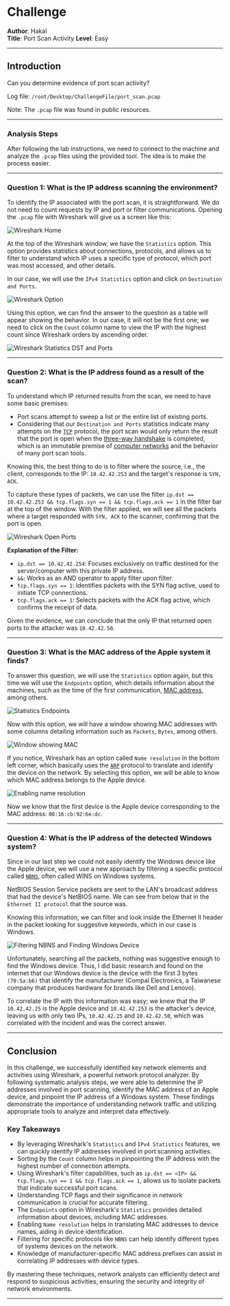 # **Challenge**

**Author**: Hakal  
**Title**: Port Scan Activity
**Level**: Easy

---

## Introduction

Can you determine evidence of port scan activity?

Log file: `/root/Desktop/ChallengeFile/port_scan.pcap`

Note: The `.pcap` file was found in public resources.

---

### Analysis Steps

After following the lab instructions, we need to connect to the machine and analyze the `.pcap` files using the provided tool. The idea is to make the process easier.

---

### Question 1: What is the IP address scanning the environment?

To identify the IP associated with the port scan, it is straightforward. We do not need to count requests by IP and port or filter communications. Opening the `.pcap` file with Wireshark will give us a screen like this:

![Wireshark Home](1.png)

At the top of the Wireshark window, we have the `Statistics` option. This option provides statistics about connections, protocols, and allows us to filter to understand which IP uses a specific type of protocol, which port was most accessed, and other details.

In our case, we will use the `IPv4 Statistics` option and click on `Destination and Ports`.

![Wireshark Option](2.png)

Using this option, we can find the answer to the question as a table will appear showing the behavior. In our case, it will not be the first one; we need to click on the `Count` column name to view the IP with the highest count since Wireshark orders by ascending order.

![Wireshark Statistics DST and Ports](3.png)

---

### Question 2: What is the IP address found as a result of the scan?

To understand which IP returned results from the scan, we need to have some basic premises:

- Port scans attempt to sweep a list or the entire list of existing ports.
- Considering that our `Destination and Ports` statistics indicate many attempts on the [`TCP`](https://en.wikipedia.org/wiki/Transmission_Control_Protocol) protocol, the port scan would only return the result that the port is open when the [three-way handshake](https://en.wikipedia.org/wiki/Handshake_(computing)#TCP_three-way_handshake) is completed, which is an immutable premise of [computer networks](https://en.wikipedia.org/wiki/Computer_network) and the behavior of many port scan tools.

Knowing this, the best thing to do is to filter where the source, i.e., the client, corresponds to the IP: `10.42.42.253` and the target's response is `SYN, ACK`.

To capture these types of packets, we can use the filter `ip.dst == 10.42.42.253 && tcp.flags.syn == 1 && tcp.flags.ack == 1` in the filter bar at the top of the window. With the filter applied, we will see all the packets where a target responded with `SYN, ACK` to the scanner, confirming that the port is open.

![Wireshark Open Ports](4.png)

**Explanation of the Filter:**

- `ip.dst == 10.42.42.254`: Focuses exclusively on traffic destined for the server/computer with this private IP address.
- `&&`: Works as an AND operator to apply filter upon filter.
- `tcp.flags.syn == 1`: Identifies packets with the SYN flag active, used to initiate TCP connections.
- `tcp.flags.ack == 1`: Selects packets with the ACK flag active, which confirms the receipt of data.

Given the evidence, we can conclude that the only IP that returned open ports to the attacker was `10.42.42.50`.

---

### Question 3: What is the MAC address of the Apple system it finds?

To answer this question, we will use the `Statistics` option again, but this time we will use the `Endpoints` option, which details information about the machines, such as the time of the first communication, [MAC address](https://en.wikipedia.org/wiki/MAC_address), among others.

![Statistics Endpoints](5.png)

Now with this option, we will have a window showing MAC addresses with some columns detailing information such as `Packets`, `Bytes`, among others.

![Window showing MAC](6.png)

If you notice, Wireshark has an option called `Name resolution` in the bottom left corner, which basically uses the [`ARP`](https://www.fortinet.com/resources/cyberglossary/what-is-arp) protocol to translate and identify the device on the network. By selecting this option, we will be able to know which MAC address belongs to the Apple device.

![Enabling name resolution](7.png)

Now we know that the first device is the Apple device corresponding to the MAC address: `00:16:cb:92:6e:dc`.

---

### Question 4: What is the IP address of the detected Windows system?

Since in our last step we could not easily identify the Windows device like the Apple device, we will use a new approach by filtering a specific protocol called [`NBNS`](https://wiki.wireshark.org/NetBIOS/NBNS), often called WINS on Windows systems.

NetBIOS Session Service packets are sent to the LAN's broadcast address that had the device's NetBIOS name. We can see from below that in the `Ethernet II protocol` that the source was.

Knowing this information, we can filter and look inside the Ethernet II header in the packet looking for suggestive keywords, which in our case is Windows.

![Filtering NBNS and Finding Windows Device](8.png)

Unfortunately, searching all the packets, nothing was suggestive enough to find the Windows device. Thus, I did basic research and found on the internet that our Windows device is the device with the first 3 bytes `(70:5a:b6)` that identify the manufacturer (Compal Electronics, a Taiwanese company that produces hardware for brands like Dell and Lenovo).

To correlate the IP with this information was easy; we knew that the IP `10.42.42.25` is the Apple device and `10.42.42.253` is the attacker's device, leaving us with only two IPs, `10.42.42.25` and `10.42.42.50`, which was correlated with the incident and was the correct answer.

---

## Conclusion

In this challenge, we successfully identified key network elements and activities using Wireshark, a powerful network protocol analyzer. By following systematic analysis steps, we were able to determine the IP addresses involved in port scanning, identify the MAC address of an Apple device, and pinpoint the IP address of a Windows system. These findings demonstrate the importance of understanding network traffic and utilizing appropriate tools to analyze and interpret data effectively.

### Key Takeaways

- By leveraging Wireshark's `Statistics` and `IPv4 Statistics` features, we can quickly identify IP addresses involved in port scanning activities.
- Sorting by the `Count` column helps in pinpointing the IP address with the highest number of connection attempts.
- Using Wireshark's filter capabilities, such as `ip.dst == <IP> && tcp.flags.syn == 1 && tcp.flags.ack == 1`, allows us to isolate packets that indicate successful port scans.
- Understanding TCP flags and their significance in network communication is crucial for accurate filtering.
- The `Endpoints` option in Wireshark's `Statistics` provides detailed information about devices, including MAC addresses.
- Enabling `Name resolution` helps in translating MAC addresses to device names, aiding in device identification.
- Filtering for specific protocols like `NBNS` can help identify different types of systems devices on the network.
- Knowledge of manufacturer-specific MAC address prefixes can assist in correlating IP addresses with device types.

By mastering these techniques, network analysts can efficiently detect and respond to suspicious activities, ensuring the security and integrity of network environments.

---
